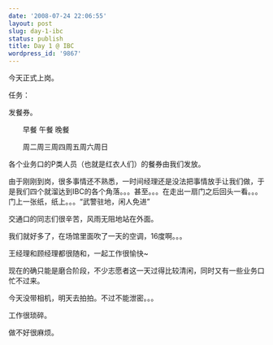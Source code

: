 ```yaml
---
date: '2008-07-24 22:06:55'
layout: post
slug: day-1-ibc
status: publish
title: Day 1 @ IBC
wordpress_id: '9867'
---
```


今天正式上岗。


任务：


发餐券。


　　早餐 午餐 晚餐


　　周二周三周四周五周六周日


各个业务口的P类人员（也就是红衣人们）的餐券由我们发放。


由于刚刚到岗，很多事情还不熟悉，一时间经理还是没法把事情放手让我们做，于是我们四个就溜达到IBC的各个角落。。。甚至。。。在走出一扇门之后回头一看。。。门上一张纸，纸上。。。“武警驻地，闲人免进”


交通口的同志们很辛苦，风雨无阻地站在外面。


我们就好多了，在场馆里面吹了一天的空调，16度啊。。。


王经理和顾经理都很随和，一起工作很愉快~


现在的确只能是磨合阶段，不少志愿者这一天过得比较清闲，同时又有一些业务口忙不过来。


今天没带相机，明天去拍拍。不过不能泄密。。。


工作很琐碎。


做不好很麻烦。
